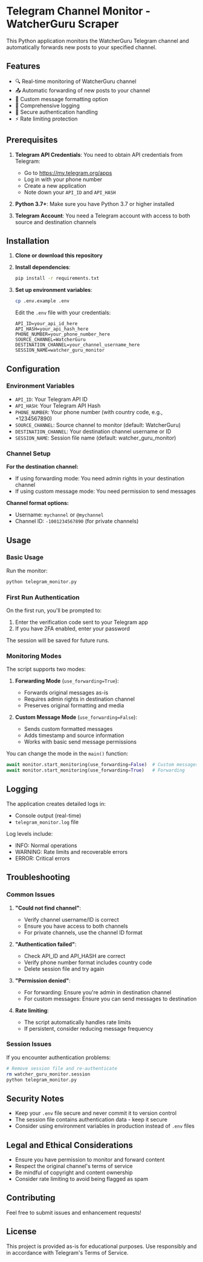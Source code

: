 # Telegram Channel Monitor - WatcherGuru Scraper

This Python application monitors the WatcherGuru Telegram channel and automatically forwards new posts to your specified channel.

## Features

- 🔍 Real-time monitoring of WatcherGuru channel
- 📤 Automatic forwarding of new posts to your channel
- 🎨 Custom message formatting option
- 📝 Comprehensive logging
- 🔐 Secure authentication handling
- ⚡ Rate limiting protection

## Prerequisites

1. **Telegram API Credentials**: You need to obtain API credentials from Telegram:
   - Go to https://my.telegram.org/apps
   - Log in with your phone number
   - Create a new application
   - Note down your `API_ID` and `API_HASH`

2. **Python 3.7+**: Make sure you have Python 3.7 or higher installed

3. **Telegram Account**: You need a Telegram account with access to both source and destination channels

## Installation

1. **Clone or download this repository**

2. **Install dependencies**:
   ```bash
   pip install -r requirements.txt
   ```

3. **Set up environment variables**:
   ```bash
   cp .env.example .env
   ```
   
   Edit the `.env` file with your credentials:
   ```env
   API_ID=your_api_id_here
   API_HASH=your_api_hash_here
   PHONE_NUMBER=your_phone_number_here
   SOURCE_CHANNEL=WatcherGuru
   DESTINATION_CHANNEL=your_channel_username_here
   SESSION_NAME=watcher_guru_monitor
   ```

## Configuration

### Environment Variables

- `API_ID`: Your Telegram API ID
- `API_HASH`: Your Telegram API Hash
- `PHONE_NUMBER`: Your phone number (with country code, e.g., +1234567890)
- `SOURCE_CHANNEL`: Source channel to monitor (default: WatcherGuru)
- `DESTINATION_CHANNEL`: Your destination channel username or ID
- `SESSION_NAME`: Session file name (default: watcher_guru_monitor)

### Channel Setup

**For the destination channel:**
- If using forwarding mode: You need admin rights in your destination channel
- If using custom message mode: You need permission to send messages

**Channel format options:**
- Username: `mychannel` or `@mychannel`
- Channel ID: `-1001234567890` (for private channels)

## Usage

### Basic Usage

Run the monitor:
```bash
python telegram_monitor.py
```

### First Run Authentication

On the first run, you'll be prompted to:
1. Enter the verification code sent to your Telegram app
2. If you have 2FA enabled, enter your password

The session will be saved for future runs.

### Monitoring Modes

The script supports two modes:

1. **Forwarding Mode** (`use_forwarding=True`):
   - Forwards original messages as-is
   - Requires admin rights in destination channel
   - Preserves original formatting and media

2. **Custom Message Mode** (`use_forwarding=False`):
   - Sends custom formatted messages
   - Adds timestamp and source information
   - Works with basic send message permissions

You can change the mode in the `main()` function:
```python
await monitor.start_monitoring(use_forwarding=False)  # Custom messages
await monitor.start_monitoring(use_forwarding=True)   # Forwarding
```

## Logging

The application creates detailed logs in:
- Console output (real-time)
- `telegram_monitor.log` file

Log levels include:
- INFO: Normal operations
- WARNING: Rate limits and recoverable errors
- ERROR: Critical errors

## Troubleshooting

### Common Issues

1. **"Could not find channel"**:
   - Verify channel username/ID is correct
   - Ensure you have access to both channels
   - For private channels, use the channel ID format

2. **"Authentication failed"**:
   - Check API_ID and API_HASH are correct
   - Verify phone number format includes country code
   - Delete session file and try again

3. **"Permission denied"**:
   - For forwarding: Ensure you're admin in destination channel
   - For custom messages: Ensure you can send messages to destination

4. **Rate limiting**:
   - The script automatically handles rate limits
   - If persistent, consider reducing message frequency

### Session Issues

If you encounter authentication problems:
```bash
# Remove session file and re-authenticate
rm watcher_guru_monitor.session
python telegram_monitor.py
```

## Security Notes

- Keep your `.env` file secure and never commit it to version control
- The session file contains authentication data - keep it secure
- Consider using environment variables in production instead of `.env` files

## Legal and Ethical Considerations

- Ensure you have permission to monitor and forward content
- Respect the original channel's terms of service
- Be mindful of copyright and content ownership
- Consider rate limiting to avoid being flagged as spam

## Contributing

Feel free to submit issues and enhancement requests!

## License

This project is provided as-is for educational purposes. Use responsibly and in accordance with Telegram's Terms of Service. 